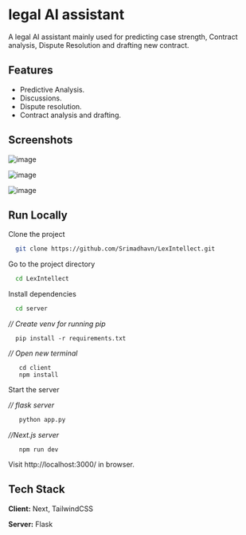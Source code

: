 
# legal AI assistant

A legal AI assistant mainly used for predicting case strength, Contract analysis, Dispute Resolution and drafting new contract. 

## Features

- Predictive Analysis.
- Discussions.
- Dispute resolution.
- Contract analysis and drafting. 


## Screenshots

![image](https://github.com/user-attachments/assets/df0d70c9-46d5-454a-adc4-2c78960ce035)

![image](https://github.com/user-attachments/assets/2e0d1bf9-7cbf-4aa8-92b3-6d084e1ca46b)

![image](https://github.com/user-attachments/assets/661f8edb-6d1f-40a2-8a4f-bca2366961fc)


## Run Locally

Clone the project

```bash
  git clone https://github.com/Srimadhavn/LexIntellect.git
```

Go to the project directory

```bash
  cd LexIntellect
```

Install dependencies

```bash
  cd server
```
*// Create venv for running pip*
```
  pip install -r requirements.txt
```

*// Open new terminal*
```  
   cd client
   npm install
```

Start the server

*// flask server*
```bash
   python app.py
```

*//Next.js server*

```
   npm run dev

```
 Visit http://localhost:3000/ in browser.



## Tech Stack

**Client:** Next, TailwindCSS

**Server:** Flask
